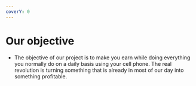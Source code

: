 ```yaml
---
coverY: 0
---
```


# Our objective

* The objective of our project is to make you earn while doing everything you normally do on a daily basis using your cell phone. The real revolution is turning something that is already in most of our day into something profitable.
